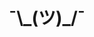 <h1 style="display: grid; grid-template-columns: 1fr; grid-template-rows: 100vh; align-items: center; justify-items: center;">¯\_(ツ)_/¯</h1>
